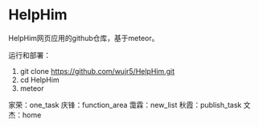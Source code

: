 # HelpHim
HelpHim网页应用的github仓库，基于meteor。

运行和部署：
1. git clone https://github.com/wujr5/HelpHim.git
2. cd HelpHim 
3. meteor

家荣：one_task
庆锋：function_area
霭霖：new_list
秋霞：publish_task
文杰：home